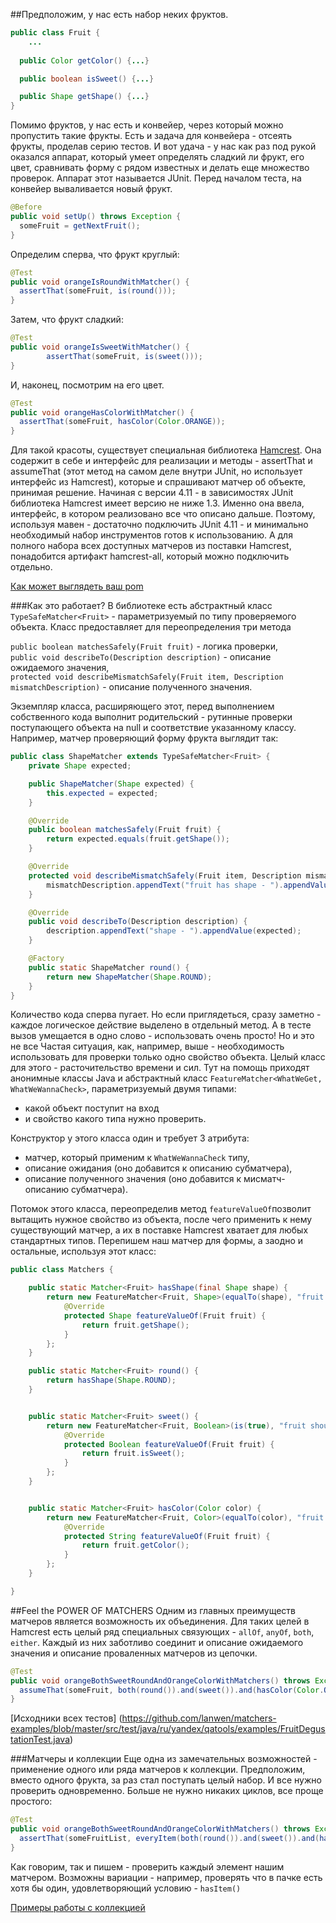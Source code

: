 ##Предположим, 
у нас есть набор неких фруктов.

```java
public class Fruit {
    ...
    
  public Color getColor() {...}

  public boolean isSweet() {...}

  public Shape getShape() {...}
}
```

Помимо фруктов, у нас есть и конвейер, через который можно пропустить такие фрукты.
Есть и задача для конвейера - отсеять фрукты, проделав серию тестов.
И вот удача - у нас как раз под рукой оказался аппарат, который умеет определять сладкий ли фрукт, его цвет, сравнивать форму с рядом известных и делать еще множество проверок.
Аппарат этот называется JUnit.
Перед началом теста, на конвейер вываливается новый фрукт.

```java
@Before
public void setUp() throws Exception {
  someFruit = getNextFruit();
}
```

Определим сперва, что фрукт круглый:

```java
@Test
public void orangeIsRoundWithMatcher() {
  assertThat(someFruit, is(round()));
}
```

Затем, что фрукт сладкий:

```java
@Test
public void orangeIsSweetWithMatcher() {
        assertThat(someFruit, is(sweet()));
}
```
	
 
И, наконец, посмотрим на его цвет.

```java 
@Test
public void orangeHasColorWithMatcher() {
  assertThat(someFruit, hasColor(Color.ORANGE));
}
```

Для такой красоты, существует специальная библиотека [Hamcrest](http://code.google.com/p/hamcrest/wiki/Tutorial). Она содержит в себе и интерфейс для реализации и методы - assertThat и assumeThat (этот метод на самом деле внутри JUnit, но использует интерфейс из Hamcrest), которые и спрашивают матчер об объекте, принимая решение.
Начиная с версии 4.11 - в зависимостях JUnit библиотека Hamcrest имеет версию не ниже 1.3. Именно она ввела, интерфейс, в котором реализовано все что описано дальше. Поэтому, используя мавен - достаточно подключить JUnit 4.11 - и минимально необходимый набор инструментов готов к использованию. А для полного набора всех доступных матчеров из поставки Hamcrest, понадобится артифакт hamcrest-all, который можно подключить отдельно.

[Как может выглядеть ваш pom](https://github.com/lanwen/matchers-examples/blob/master/pom.xml)



###Как это работает?
В библиотеке есть абстрактный класс ``TypeSafeMatcher<Fruit>`` - параметризуемый по типу проверяемого объекта.
Класс предоставляет для переопределения три метода

``public boolean matchesSafely(Fruit fruit)`` - логика проверки,  
``public void describeTo(Description description)`` - описание ожидаемого значения,  
``protected void describeMismatchSafely(Fruit item, Description mismatchDescription)`` - описание полученного значения.

Экземпляр класса, расширяющего этот, перед выполнением собственного кода выполнит родительский - рутинные проверки поступающего объекта на
null
и соответствие указанному классу.
Например, матчер проверяющий форму фрукта выглядит так:

```java
public class ShapeMatcher extends TypeSafeMatcher<Fruit> {
    private Shape expected;

    public ShapeMatcher(Shape expected) {
        this.expected = expected;
    }

    @Override
    public boolean matchesSafely(Fruit fruit) {
        return expected.equals(fruit.getShape());
    }

    @Override
    protected void describeMismatchSafely(Fruit item, Description mismatchDescription) {
        mismatchDescription.appendText("fruit has shape - ").appendValue(item.getShape());
    }

    @Override
    public void describeTo(Description description) {
        description.appendText("shape - ").appendValue(expected);
    }

    @Factory
    public static ShapeMatcher round() {
        return new ShapeMatcher(Shape.ROUND);
    }
}
```

Количество кода сперва пугает. Но если приглядеться, сразу заметно - каждое логическое действие выделено в отдельный метод. А в тесте вызов умещается в одно слово - использовать очень просто!
Но и это не все
Частая ситуация, как, например, выше - необходимость использовать для проверки только одно свойство объекта. Целый класс для этого - расточительство времени и сил. Тут на помощь приходят анонимные классы Java и абстрактный класс
``FeatureMatcher<WhatWeGet, WhatWeWannaCheck>``, параметризуемый двумя типами:  
- какой объект поступит на вход  
- и свойство какого типа нужно проверить.  

Конструктор у этого класса один и требует 3 атрибута:  
- матчер, который применим к ``WhatWeWannaCheck`` типу,  
- описание ожидания (оно добавится к описанию субматчера),  
- описание полученного значения (оно добавится к мисматч-описанию субматчера).  

Потомок этого класса, переопределив метод ``featureValueOf``позволит вытащить нужное свойство из объекта, после чего применить к нему существующий матчер, а их в поставке Hamcrest хватает для любых стандартных типов.
Перепишем наш матчер для формы, а заодно и остальные, используя этот класс:

```java
public class Matchers {

    public static Matcher<Fruit> hasShape(final Shape shape) {
        return new FeatureMatcher<Fruit, Shape>(equalTo(shape), "fruit has shape - ", "shape -") {
            @Override
            protected Shape featureValueOf(Fruit fruit) {
                return fruit.getShape();
            }
        };
    }

    public static Matcher<Fruit> round() {
        return hasShape(Shape.ROUND);
    }


    public static Matcher<Fruit> sweet() {
        return new FeatureMatcher<Fruit, Boolean>(is(true), "fruit should be sweet", "sweet -") {
            @Override
            protected Boolean featureValueOf(Fruit fruit) {
                return fruit.isSweet();
            }
        };
    }


    public static Matcher<Fruit> hasColor(Color color) {
        return new FeatureMatcher<Fruit, Color>(equalTo(color), "fruit have color - ", "color -") {
            @Override
            protected String featureValueOf(Fruit fruit) {
                return fruit.getColor();
            }
        };
    }

}
```

##Feel the POWER OF MATCHERS
Одним из главных преимуществ матчеров является возможность их объединения. Для таких целей в Hamcrest есть целый ряд специальных связующих - ``allOf``, ``anyOf``, ``both``, ``either``. Каждый из них заботливо соединит и описание ожидаемого значения и описание проваленных матчеров из цепочки.

```java
@Test
public void orangeBothSweetRoundAndOrangeColorWithMatchers() throws Exception {
  assumeThat(someFruit, both(round()).and(sweet()).and(hasColor(Color.ORANGE)));
}
```
  
[Исходники всех тестов] (https://github.com/lanwen/matchers-examples/blob/master/src/test/java/ru/yandex/qatools/examples/FruitDegustationTest.java) 


###Матчеры и коллекции
Еще одна из замечательных возможностей - применение одного или ряда матчеров к коллекции. Предположим, вместо одного фрукта, за раз стал поступать целый набор. И все нужно проверить одновременно. Больше не нужно никаких циклов, все проще простого:

```java
@Test
public void orangeBothSweetRoundAndOrangeColorWithMatchers() throws Exception {
  assertThat(someFruitList, everyItem(both(round()).and(sweet()).and(hasColor(Color.ORANGE))));
}
```
Как говорим, так и пишем - проверить каждый элемент нашим матчером. Возможны вариации - например, проверять что в пачке есть хотя бы один, удовлетворяющий условию -
``hasItem()``

[Примеры работы с коллекцией](https://github.com/lanwen/matchers-examples/blob/master/src/test/java/ru/yandex/qatools/examples/ProductionLineTest.java)
